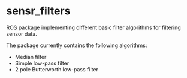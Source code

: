 # sensr_filters
ROS package implementing different basic filter algorithms for filtering sensor data.

The package currently contains the following algorithms:

* Median filter
* Simple low-pass filter
* 2 pole Butterworth low-pass filter
